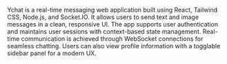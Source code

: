 Ychat is a real-time messaging web application built using React, Tailwind CSS, Node.js, and Socket.IO.
It allows users to send text and image messages in a clean, responsive UI.
The app supports user authentication and maintains user sessions with context-based state management.
Real-time communication is achieved through WebSocket connections for seamless chatting.
Users can also view profile information with a togglable sidebar panel for a modern UX.